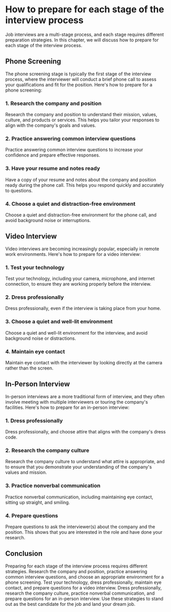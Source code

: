 How to prepare for each stage of the interview process
======================================================================================================

Job interviews are a multi-stage process, and each stage requires different preparation strategies. In this chapter, we will discuss how to prepare for each stage of the interview process.

Phone Screening
---------------

The phone screening stage is typically the first stage of the interview process, where the interviewer will conduct a brief phone call to assess your qualifications and fit for the position. Here's how to prepare for a phone screening:

### 1. Research the company and position

Research the company and position to understand their mission, values, culture, and products or services. This helps you tailor your responses to align with the company's goals and values.

### 2. Practice answering common interview questions

Practice answering common interview questions to increase your confidence and prepare effective responses.

### 3. Have your resume and notes ready

Have a copy of your resume and notes about the company and position ready during the phone call. This helps you respond quickly and accurately to questions.

### 4. Choose a quiet and distraction-free environment

Choose a quiet and distraction-free environment for the phone call, and avoid background noise or interruptions.

Video Interview
---------------

Video interviews are becoming increasingly popular, especially in remote work environments. Here's how to prepare for a video interview:

### 1. Test your technology

Test your technology, including your camera, microphone, and internet connection, to ensure they are working properly before the interview.

### 2. Dress professionally

Dress professionally, even if the interview is taking place from your home.

### 3. Choose a quiet and well-lit environment

Choose a quiet and well-lit environment for the interview, and avoid background noise or distractions.

### 4. Maintain eye contact

Maintain eye contact with the interviewer by looking directly at the camera rather than the screen.

In-Person Interview
-------------------

In-person interviews are a more traditional form of interview, and they often involve meeting with multiple interviewers or touring the company's facilities. Here's how to prepare for an in-person interview:

### 1. Dress professionally

Dress professionally, and choose attire that aligns with the company's dress code.

### 2. Research the company culture

Research the company culture to understand what attire is appropriate, and to ensure that you demonstrate your understanding of the company's values and mission.

### 3. Practice nonverbal communication

Practice nonverbal communication, including maintaining eye contact, sitting up straight, and smiling.

### 4. Prepare questions

Prepare questions to ask the interviewer(s) about the company and the position. This shows that you are interested in the role and have done your research.

Conclusion
----------

Preparing for each stage of the interview process requires different strategies. Research the company and position, practice answering common interview questions, and choose an appropriate environment for a phone screening. Test your technology, dress professionally, maintain eye contact, and prepare questions for a video interview. Dress professionally, research the company culture, practice nonverbal communication, and prepare questions for an in-person interview. Use these strategies to stand out as the best candidate for the job and land your dream job.
